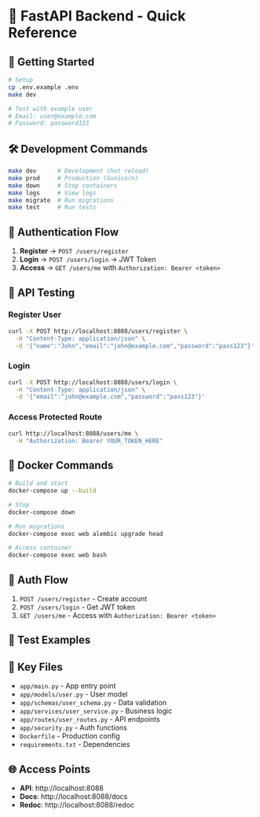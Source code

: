 # 🚀 FastAPI Backend - Quick Reference

## 🏁 Getting Started
```bash
# Setup
cp .env.example .env
make dev

# Test with example user
# Email: user@example.com
# Password: password123
```

## 🛠️ Development Commands
```bash
make dev      # Development (hot reload)
make prod     # Production (Gunicorn)
make down     # Stop containers
make logs     # View logs
make migrate  # Run migrations
make test     # Run tests
```

## 🔐 Authentication Flow

1. **Register** → `POST /users/register`
2. **Login** → `POST /users/login` → JWT Token
3. **Access** → `GET /users/me` with `Authorization: Bearer <token>`

## 🧪 API Testing

### Register User
```bash
curl -X POST http://localhost:8088/users/register \
  -H "Content-Type: application/json" \
  -d '{"name":"John","email":"john@example.com","password":"pass123"}'
```

### Login
```bash
curl -X POST http://localhost:8088/users/login \
  -H "Content-Type: application/json" \
  -d '{"email":"john@example.com","password":"pass123"}'
```

### Access Protected Route
```bash
curl http://localhost:8088/users/me \
  -H "Authorization: Bearer YOUR_TOKEN_HERE"
```

## 🐳 Docker Commands
```bash
# Build and start
docker-compose up --build

# Stop
docker-compose down

# Run migrations
docker-compose exec web alembic upgrade head

# Access container
docker-compose exec web bash
```

## 🔐 Auth Flow
1. `POST /users/register` - Create account
2. `POST /users/login` - Get JWT token
3. `GET /users/me` - Access with `Authorization: Bearer <token>`

## 🧪 Test Examples

## 📁 Key Files
- `app/main.py` - App entry point
- `app/models/user.py` - User model
- `app/schemas/user_schema.py` - Data validation
- `app/services/user_service.py` - Business logic
- `app/routes/user_routes.py` - API endpoints
- `app/security.py` - Auth functions
- `Dockerfile` - Production config
- `requirements.txt` - Dependencies

## 🌐 Access Points
- **API**: http://localhost:8088
- **Docs**: http://localhost:8088/docs
- **Redoc**: http://localhost:8088/redoc